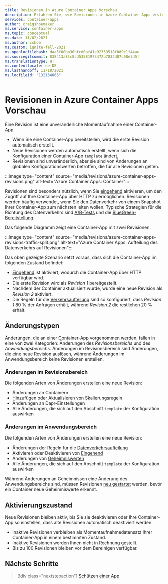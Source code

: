 ```yaml
---
title: Revisionen in Azure Container Apps Vorschau
description: Erfahren Sie, wie Revisionen in Azure Container Apps erstellt werden.
services: container-apps
author: craigshoemaker
ms.service: container-apps
ms.topic: conceptual
ms.date: 11/02/2021
ms.author: cshoe
ms.custom: ignite-fall-2021
ms.openlocfilehash: daa5f00ba30bfcd0af41e92339518f0d9c1f44ae
ms.sourcegitcommit: 838413a8fc8cd53581973472b7832d87c58e3d5f
ms.translationtype: HT
ms.contentlocale: de-DE
ms.lasthandoff: 11/10/2021
ms.locfileid: "132134065"
---
```

# <a name="revisions-in-azure-container-apps-preview"></a>Revisionen in Azure Container Apps Vorschau

Eine Revision ist eine unveränderliche Momentaufnahme einer Container-App.

- Wenn Sie eine Container-App bereitstellen, wird die erste Revision automatisch erstellt.
- Neue Revisionen werden automatisch erstellt, wenn sich die Konfiguration einer Container-App `template` ändert.
- Revisionen sind unveränderlich, aber sie sind von Änderungen an globalen Konfigurationswerten betroffen, die für alle Revisionen gelten.

:::image type="content" source="media/revisions/azure-container-apps-revisions.png" alt-text="Azure Container Apps: Container":::

Revisionen sind besonders nützlich, wenn Sie [eingehend](ingress.md) aktivieren, um den Zugriff auf Ihre Container-App über HTTP zu ermöglichen.  Revisionen werden häufig verwendet, wenn Sie den Datenverkehr von einem Snapshot Ihrer Container-App zum nächsten leiten wollen. Typische Strategien für die Richtung des Datenverkehrs sind [A/B-Tests](https://wikipedia.org/wiki/A/B_testing) und die [BlueGreen-Bereitstellung](https://martinfowler.com/bliki/BlueGreenDeployment.html).

Das folgende Diagramm zeigt eine Container-App mit zwei Revisionen.

:::image type="content" source="media/revisions/azure-container-apps-revisions-traffic-split.png" alt-text="Azure Container Apps: Aufteilung des Datenverkehrs auf Revisionen":::

Das oben gezeigte Szenario setzt voraus, dass sich die Container-App im folgenden Zustand befindet:

- [Eingehend](ingress.md) ist aktiviert, wodurch die Container-App über HTTP verfügbar wird.
- Die erste Revision wird als _Revision 1_ bereitgestellt.
- Nachdem der Container aktualisiert wurde, wurde eine neue Revision als _Revision 2_ aktiviert.
- Die Regeln für die [Verkehrsaufteilung](revisions-manage.md#traffic-splitting) sind so konfiguriert, dass _Revision 1_ 80 % der Anfragen erhält, während _Revision 2_ die restlichen 20 % erhält.

## <a name="change-types"></a>Änderungstypen

Änderungen, die an einer Container-App vorgenommen werden, fallen in eine von zwei Kategorien: Änderungen des *Revisionsbereichs* und des *Anwendungsbereichs*. Änderungen im Revisionsbereich sind Änderungen, die eine neue Revision auslösen, während Änderungen im Anwendungsbereich keine Revisionen erstellen.

### <a name="revision-scope-changes"></a>Änderungen im Revisionsbereich

Die folgenden Arten von Änderungen erstellen eine neue Revision:

- Änderungen an Containern
- Hinzufügen oder Aktualisieren von Skalierungsregeln
- Änderungen an Dapr-Einstellungen
- Alle Änderungen, die sich auf den Abschnitt `template` der Konfiguration auswirken

### <a name="application-scope-changes"></a>Änderungen im Anwendungsbereich

Die folgenden Arten von Änderungen erstellen eine neue Revision:

- Änderungen der Regeln für die [Datenverkehrsaufteilung](revisions-manage.md#traffic-splitting)
- Aktivieren oder Deaktivieren von [Eingehend](ingress.md)
- Änderungen von [Geheimniswerten](secure-app.md)
- Alle Änderungen, die sich auf den Abschnitt `template` der Konfiguration auswirken

Während Änderungen an Geheimnissen eine Änderung des Anwendungsbereichs sind, müssen Revisionen [neu gestartet](revisions.md) werden, bevor ein Container neue Geheimniswerte erkennt.

## <a name="activation-state"></a>Aktivierungszustand

Neue Revisionen bleiben aktiv, bis Sie sie deaktivieren oder Ihre Container-App so einstellen, dass alte Revisionen automatisch deaktiviert werden.

- Inaktive Revisionen verbleiben als Momentaufnahmedatensatz Ihrer Container-App in einem bestimmten Zustand.
- Inaktive Revisionen werden Ihnen nicht in Rechnung gestellt.
- Bis zu 100 Revisionen bleiben vor dem Bereinigen verfügbar.

## <a name="next-steps"></a>Nächste Schritte

> [!div class="nextstepaction"]
> [Schützen einer App](secure-app.md)
